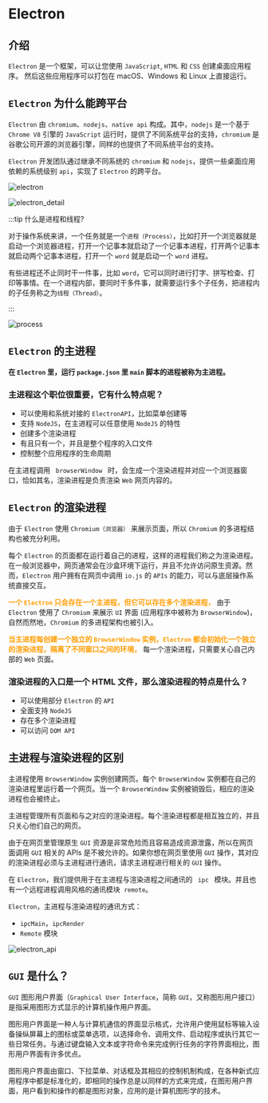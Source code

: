 # Electron

## 介绍

`Electron` 是一个框架，可以让您使用 `JavaScript`, `HTML` 和 `CSS` 创建桌面应用程序。 然后这些应用程序可以打包在 macOS、Windows 和 Linux 上直接运行。

## `Electron` 为什么能跨平台

`Electron` 由 `chromium`、`nodejs`、`native api` 构成。其中，`nodejs` 是一个基于 `Chrome V8` 引擎的 `JavaScript` 运行时，提供了不同系统平台的支持，`chromium` 是谷歌公司开源的浏览器引擎，同样的也提供了不同系统平台的支持。

`Electron` 开发团队通过继承不同系统的 `chromium` 和 `nodejs`，提供一些桌面应用依赖的系统级别 `api`，实现了 `Electron` 的跨平台。

![electron](https://steinsgate.oss-cn-hangzhou.aliyuncs.com/electron.png)

![electron_detail](https://steinsgate.oss-cn-hangzhou.aliyuncs.com/electron_detail.png)

:::tip 什么是进程和线程?

对于操作系统来讲，一个任务就是一个`进程（Process）`，比如打开一个浏览器就是启动一个浏览器进程，打开一个记事本就启动了一个记事本进程，打开两个记事本就启动两个记事本进程，打开一个 `word` 就是启动一个 `word` 进程。

有些进程还不止同时干一件事，比如 `word`，它可以同时进行打字、拼写检查、打印等事情。在一个进程内部，要同时干多件事，就需要运行多个子任务，把进程内的子任务称之为`线程（Thread）`。

:::

![process](https://steinsgate.oss-cn-hangzhou.aliyuncs.com/process_electron.png)

## `Electron` 的主进程

**在 `Electron` 里，运行 `package.json` 里 `main` 脚本的进程被称为主进程。**

### 主进程这个职位很重要，它有什么特点呢？

- 可以使用和系统对接的 `ElectronAPI`，比如菜单创建等
- 支持 `NodeJS`，在主进程可以任意使用 `NodeJS` 的特性
- 创建多个渲染进程
- 有且只有一个，并且是整个程序的入口文件
- 控制整个应用程序的生命周期

在主进程调用 ` browserWindow ` 时，会生成一个渲染进程并对应一个浏览器窗口，恰如其名，渲染进程是负责渲染 `Web` 网页内容的。

## `Electron` 的渲染进程

由于 `Electron` 使用 `Chromium（浏览器）` 来展示页面，所以 `Chromium` 的多进程结构也被充分利用。

每个 `Electron` 的页面都在运行着自己的进程，这样的进程我们称之为渲染进程。在一般浏览器中，网页通常会在沙盒环境下运行，并且不允许访问原生资源。然而，`Electron` 用户拥有在网页中调用 `io.js` 的 `APIs` 的能力，可以与底层操作系统直接交互。

**<font color="FF9D00">一个 `Electron` 只会存在一个主进程，但它可以存在多个渲染进程，</font>** 由于 `Electron` 使用了 `Chromium` 来展示 `UI` 界面 (应用程序中被称为 `BrowserWindow`)，自然而然地，`Chromium` 的多进程架构也被引入。

**<font color="FF9D00">当主进程每创建一个独立的 `BrowserWindow` 实例，`Electron` 都会初始化一个独立的渲染进程，隔离了不同窗口之间的环境，</font>** 每一个渲染进程，只需要关心自己内部的 `Web` 页面。

### 渲染进程的入口是一个 HTML 文件，那么渲染进程的特点是什么？

- 可以使用部分 `Electron` 的 `API`
- 全面支持 `NodeJS`
- 存在多个渲染进程
- 可以访问 `DOM API`

## 主进程与渲染进程的区别

主进程使用 `BrowserWindow` 实例创建网页。每个 `BrowserWindow` 实例都在自己的渲染进程里运行着一个网页。当一个 `BrowserWindow` 实例被销毁后，相应的渲染进程也会被终止。

主进程管理所有页面和与之对应的渲染进程。每个渲染进程都是相互独立的，并且只关心他们自己的网页。

由于在网页里管理原生 `GUI` 资源是非常危险而且容易造成资源泄露，所以在网页面调用 `GUI` 相关的 APIs 是不被允许的。如果你想在网页里使用 `GUI` 操作，其对应的渲染进程必须与主进程进行通讯，请求主进程进行相关的 `GUI` 操作。

在 `Electron`，我们提供用于在主进程与渲染进程之间通讯的 ` ipc ` 模块。并且也有一个远程进程调用风格的通讯模块  `remote`。

`Electron`，主进程与渲染进程的通讯方式：

- `ipcMain`，`ipcRender`
- `Remote` 模块

![electron_api](https://steinsgate.oss-cn-hangzhou.aliyuncs.com/electron_api.png)

## `GUI` 是什么？

`GUI` 图形用户界面（`Graphical User Interface`，简称 `GUI`，又称图形用户接口）是指采用图形方式显示的计算机操作用户界面。

图形用户界面是一种人与计算机通信的界面显示格式，允许用户使用鼠标等输入设备操纵屏幕上的图标或菜单选项，以选择命令、调用文件、启动程序或执行其它一些日常任务。与通过键盘输入文本或字符命令来完成例行任务的字符界面相比，图形用户界面有许多优点。

图形用户界面由窗口、下拉菜单、对话框及其相应的控制机制构成，在各种新式应用程序中都是标准化的，即相同的操作总是以同样的方式来完成，在图形用户界面，用户看到和操作的都是图形对象，应用的是计算机图形学的技术。
